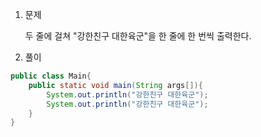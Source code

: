 1. 문제

   두 줄에 걸쳐 "강한친구 대한육군"을 한 줄에 한 번씩 출력한다.

2.  풀이

   ```java
   public class Main{
       public static void main(String args[]){
           System.out.println("강한친구 대한육군");
           System.out.println("강한친구 대한육군");
       }
   }
   ```

   